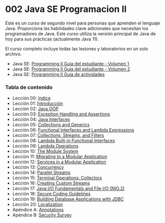 # 002 Java SE Programacion II

Este es un curso de segundo nivel para personas que aprenden el lenguaje Java. Proporciona las habilidades clave adicionales que necesitan los programadores de Java. Este curso utiliza la versión principal de Java de hoy para sus prácticas (actualmente Java 11).

El curso completo incluye todas las lesiones y laboratorios en un solo archivo.

* Java SE: [Programming II Guía del estudiante - Volumen 1](https://github.com/adolfodelarosades/Java/blob/master/temarios/001_Java_SE_Programacion_I/pdf/II_I.pdf)
* Java SE: [Programming II Guía del estudiante - Volumen 2](https://github.com/adolfodelarosades/Java/blob/master/temarios/001_Java_SE_Programacion_I/pdf/II_II.pdf)	
* Java SE: [Programming II Guía de actividades](https://github.com/adolfodelarosades/Java/blob/master/temarios/001_Java_SE_Programacion_I/pdf/II_Actividades.pdf)	

### Tabla de contenido

* Lección 00: [Indice](https://github.com/adolfodelarosades/Java/blob/master/temarios/001_Java_SE_Programacion_I/pdf/II_00.pdf)
* Lección 01: [Introducción](https://github.com/adolfodelarosades/Java/blob/master/temarios/001_Java_SE_Programacion_I/pdf/II_01_Introduccion.pdf)
* Lección 02: [Java OOP](https://github.com/adolfodelarosades/Java/blob/master/temarios/001_Java_SE_Programacion_I/pdf/II_02_JavaOOP.pdf)
* Lección 03: [Exception Handling and Assertions](https://github.com/adolfodelarosades/Java/blob/master/temarios/001_Java_SE_Programacion_I/pdf/II_03_Excepciones.pdf)
* Lección 04: [Java Interfaces](https://github.com/adolfodelarosades/Java/blob/master/temarios/001_Java_SE_Programacion_I/pdf/II_04_Interfaces.pdf)
* Lección 05: [Collections and Generics](https://github.com/adolfodelarosades/Java/blob/master/temarios/001_Java_SE_Programacion_I/pdf/II_05_Collecciones.pdf)
* Lección 06: [Functional Interfaces and Lambda Expressions](https://github.com/adolfodelarosades/Java/blob/master/temarios/001_Java_SE_Programacion_I/pdf/II_06_FI_Lambda.pdf)
* Lección 07: [Collections, Streams, and Filters](https://github.com/adolfodelarosades/Java/blob/master/temarios/001_Java_SE_Programacion_I/pdf/II_07_C_S_F.pdf)
* Lección 08: [Lambda Built-in Functional Interfaces](https://github.com/adolfodelarosades/Java/blob/master/temarios/001_Java_SE_Programacion_I/pdf/II_08_Lambda.pdf)
* Lección 09: [Lambda Operations](https://github.com/adolfodelarosades/Java/blob/master/temarios/001_Java_SE_Programacion_I/pdf/II_09_Lambda.pdf)
* Lección 10: [The Module System](https://github.com/adolfodelarosades/Java/blob/master/temarios/001_Java_SE_Programacion_I/pdf/II_10_Modulo.pdf)
* Lección 11: [Migrating to a Modular Application](https://github.com/adolfodelarosades/Java/blob/master/temarios/001_Java_SE_Programacion_I/pdf/II_11_Modular.pdf)
* Lección 12: [Services in a Modular Application](https://github.com/adolfodelarosades/Java/blob/master/temarios/001_Java_SE_Programacion_I/pdf/II_12_Servicios.pdf)
* Lección 13: [Concurrency](https://github.com/adolfodelarosades/Java/blob/master/temarios/001_Java_SE_Programacion_I/pdf/II_13_Concurrencia.pdf)
* Lección 14: [Parallel Streams](https://github.com/adolfodelarosades/Java/blob/master/temarios/001_Java_SE_Programacion_I/pdf/II_14_Parallet_Stream.pdf)
* Lección 15: [Terminal Operations: Collectors](https://github.com/adolfodelarosades/Java/blob/master/temarios/001_Java_SE_Programacion_I/pdf/II_15_Terminal.pdf)
* Lección 16: [Creating Custom Streams](https://github.com/adolfodelarosades/Java/blob/master/temarios/001_Java_SE_Programacion_I/pdf/II_16_Customer_Streams.pdf)
* Lección 17: [Java I/O Fundamentals and File I/O (NIO.2)](https://github.com/adolfodelarosades/Java/blob/master/temarios/001_Java_SE_Programacion_I/pdf/II_17_NIO.pdf)
* Lección 18: [Secure Coding Guidelines](https://github.com/adolfodelarosades/Java/blob/master/temarios/001_Java_SE_Programacion_I/pdf/II_18_Securete.pdf)
* Lección 19: [Building Database Applications with JDBC](https://github.com/adolfodelarosades/Java/blob/master/temarios/001_Java_SE_Programacion_I/pdf/II_19_DataBase.pdf)
* Lección 20: [Localization](https://github.com/adolfodelarosades/Java/blob/master/temarios/001_Java_SE_Programacion_I/pdf/II_20_Localizacion.pdf)
* Apéndice A: [Annotations](https://github.com/adolfodelarosades/Java/blob/master/temarios/001_Java_SE_Programacion_I/pdf/II_ApendiceA.pdf)
* Apéndice B: [Security Survey](https://github.com/adolfodelarosades/Java/blob/master/temarios/001_Java_SE_Programacion_I/pdf/II_ApendiceB.pdf)
 
